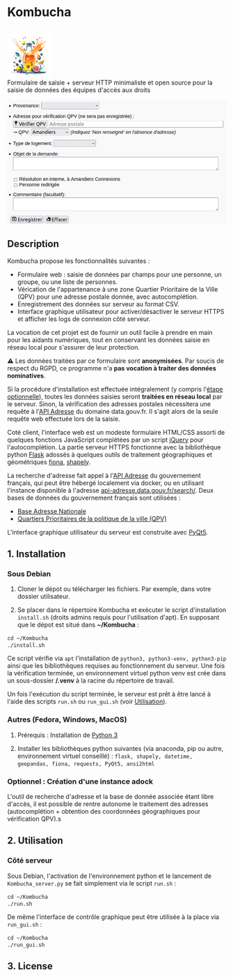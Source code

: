 <h1>Kombucha</h1>

<p style="display: flex; align-items: center; justify-content: center">
<div style="max-width: 100%; max-height:100%;"><img src="https://github.com/Luz-V/Kombucha/blob/main/static/icon4.png" width="100"></div>
<div>Formulaire de saisie + serveur HTTP minimaliste et open source pour la saisie de données des équipes d'accès aux droits</div>
</p>

![Exemple de formulaire](/static/example.png)

## Description
Kombucha propose les fonctionnalités suivantes :
- Formulaire web : saisie de données par champs pour une personne, un groupe, ou une liste de personnes.
- Vérication de l'appartenance à une zone Quartier Prioritaire de la Ville (QPV) pour une adresse postale donnée, avec autocomplétion.
- Enregistrement des données sur serveur au format CSV.
- Interface graphique utilisateur pour activer/désactiver le serveur HTTPS et afficher les logs de connexion côté serveur.

La vocation de cet projet est de fournir un outil facile à prendre en main pour les aidants numériques, tout en conservant les données saisie en réseau local pour s'assurer de leur protection. 

⚠️ Les données traitées par ce formulaire sont **anonymisées**. Par soucis de respect du RGPD, ce programme n'a **pas vocation à traiter des données nominatives**.

Si la procédure d'installation est effectuée intégralement (y compris l'[étape optionnelle](#optionnel--création-dune-instance-adock)), toutes les données saisies seront **traitées en réseau local** par le serveur. Sinon, la vérification des adresses postales nécessitera une requête à l'[API Adresse](https://api-adresse.data.gouv.fr/search/) du domaine data.gouv.fr. Il s'agit alors de la seule requête web effectuée lors de la saisie.

Coté client, l'interface web est un modeste formulaire HTML/CSS assorti de quelques fonctions JavaScript complétées par un script [jQuery](https://jquery.com/license/) pour l'autocomplétion. 
La partie serveur HTTPS fonctionne avec la bibliothèque python [Flask](https://flask.palletsprojects.com) adossés à quelques outils de traitement géographiques et géométriques [fiona](https://pypi.org/project/fiona/), [shapely](https://pypi.org/project/shapely/).

La recherche d'adresse fait appel à l'[API Adresse](https://api-adresse.data.gouv.fr/search/) du gouvernement français, qui peut être hébergé localement via docker, ou en utilisant l'instance disponible à l'adresse [api-adresse.data.gouv.fr/search/](https://api-adresse.data.gouv.fr/search/). 
Deux bases de données du gouvernement français sont utilisées :
- [Base Adresse Nationale](https://adresse.data.gouv.fr/donnees-nationales)
- [Quartiers Prioritaires de la politique de la ville (QPV)](https://www.data.gouv.fr/fr/datasets/quartiers-prioritaires-de-la-politique-de-la-ville-qpv/)

 L'interface graphique utilisateur du serveur est construite avec [PyQt5](https://pypi.org/project/PyQt5/). 


## 1. Installation

### Sous Debian

1. Cloner le dépot ou télécharger les fichiers. Par exemple, dans votre dossier utilisateur.

2. Se placer dans le répertoire Kombucha et exécuter le script d'installation `install.sh` (droits admins requis pour l'utilisation d'apt). En supposant que le dépot est situé dans **~/Kombucha** : 
```
cd ~/Kombucha
./install.sh
```

Ce script vérifie via `apt` l'installation de `python3, python3-venv, python3-pip` ainsi que les bibliothèques requises au fonctionnement du serveur. Une fois la vérification terminée, un environnement virtuel python venv est crée dans un sous-dossier **/.venv** à la racine du répertoire de travail. 

Un fois l'exécution du script terminée, le serveur est prêt à être lancé à l'aide des scripts `run.sh` ou `run_gui.sh` (voir [Utilisation](#2-utilisation)).

### Autres (Fedora, Windows, MacOS)

1. Prérequis : Installation de [Python 3](https://www.python.org/downloads/)

2. Installer les bibliothèques python suivantes (via anaconda, pip ou autre, environnement virtuel conseillé) : `flask, shapely, datetime, geopandas, fiona, requests, PyQt5, ansi2html`


### Optionnel : Création d'une instance adock

L'outil de recherche d'adresse et la base de donnée associée étant libre d'accès, il est possible de rentre autonome le traitement des adresses (autocomplétion + obtention des coordonnées géographiques pour vérification QPV).s

## 2. Utilisation

### Côté serveur

Sous Debian, l'activation de l'environnement python et le lancement de `Kombucha_server.py` se fait simplement via le script `run.sh` :
```
cd ~/Kombucha
./run.sh
```

De même l'interface de contrôle graphique peut être utilisée à la place via `run_gui.sh` : 
```
cd ~/Kombucha
./run_gui.sh
```


## 3. License
